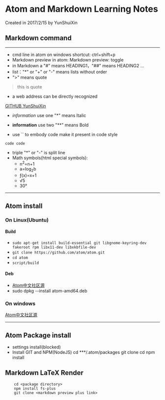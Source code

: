 # Atom and Markdown Learning Notes

Created in 2017/2/15 by YunShuiXin
## Markdown command
**********************************

+ cmd line in atom on windows shortcut: ctrl+shift+p
+ Markdown preview in atom: Markdown preview: toggle
+ in Markdown a "#" means HEADING1，"##" means HEADING2 ...
+ list："*" or "+" or "-" means lists without order
+ ">" means quote
> this is quote
+ a web address can be directly recognized

[GITHUB YunShuiXin](https://github.com/ShuiXinYun 'GITHUB Website')

+ *information* use one "*" means Italic
+ **information** use two "**" means Bold

+ use `` to embody code make it present in code style

`code code`
+ triple "*" or "-" is split line
+ Math symbols(html special symbols):
  + n<sup>2</sup>=n+1
  + a=log<sub>2</sub>b
  + &fnof;(x)=x+1
  + &radic;5
  + 30&deg;

-----------------------

## Atom install
### On Linux(Ubuntu)
#### Build
+ `sudo apt-get install build-essential git libgnome-keyring-dev fakeroot rpm libx11-dev libxkbfile-dev`
+ `git clone https://github.com/atom/atom.git`
+ `cd atom`
+ `script/build`

#### Deb
+ [Atom中文社区源](https://npm.taobao.org/mirrors/atom)
+ sudo dpkg --install atom-amd64.deb

### On windows
[Atom中文社区源](https://npm.taobao.org/mirrors/atom)

---

## Atom Package install
+ settings install(blocked)
+ Install GIT and NPM(NodeJS)
        cd ***/.atom/packages
        git clone <package link>
        cd <package directory>
        npm install

## Markdown LaTeX Render
        cd <package directory>
        npm install fs-plus
        git clone <markdown preview plus link>
